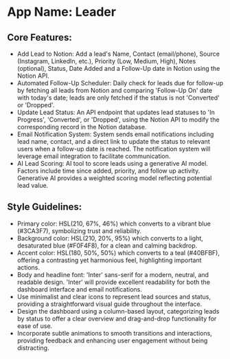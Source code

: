 # **App Name**: Leader

## Core Features:

- Add Lead to Notion: Add a lead's Name, Contact (email/phone), Source (Instagram, LinkedIn, etc.), Priority (Low, Medium, High), Notes (optional), Status, Date Added and a Follow-Up date in Notion using the Notion API.
- Automated Follow-Up Scheduler: Daily check for leads due for follow-up by fetching all leads from Notion and comparing 'Follow-Up On' date with today's date; leads are only fetched if the status is not 'Converted' or 'Dropped'.
- Update Lead Status: An API endpoint that updates lead statuses to 'In Progress', 'Converted', or 'Dropped', using the Notion API to modify the corresponding record in the Notion database.
- Email Notification System: System sends email notifications including lead name, contact, and a direct link to update the status to relevant users when a follow-up date is reached. The notification system will leverage email integration to facilitate communication.
- AI Lead Scoring: AI tool to score leads using a generative AI model. Factors include time since added, priority, and follow up activity. Generative AI provides a weighted scoring model reflecting potential lead value.

## Style Guidelines:

- Primary color: HSL(210, 67%, 46%) which converts to a vibrant blue (#3CA3F7), symbolizing trust and reliability.
- Background color: HSL(210, 20%, 95%) which converts to a light, desaturated blue (#F0F4F8), for a clean and calming backdrop.
- Accent color: HSL(180, 50%, 50%) which converts to a teal (#40BFBF), offering a contrasting yet harmonious feel, highlighting important actions.
- Body and headline font: 'Inter' sans-serif for a modern, neutral, and readable design. 'Inter' will provide excellent readability for both the dashboard interface and email notifications.
- Use minimalist and clear icons to represent lead sources and status, providing a straightforward visual guide throughout the interface.
- Design the dashboard using a column-based layout, categorizing leads by status to offer a clear overview and drag-and-drop functionality for ease of use.
- Incorporate subtle animations to smooth transitions and interactions, providing feedback and enhancing user engagement without being distracting.